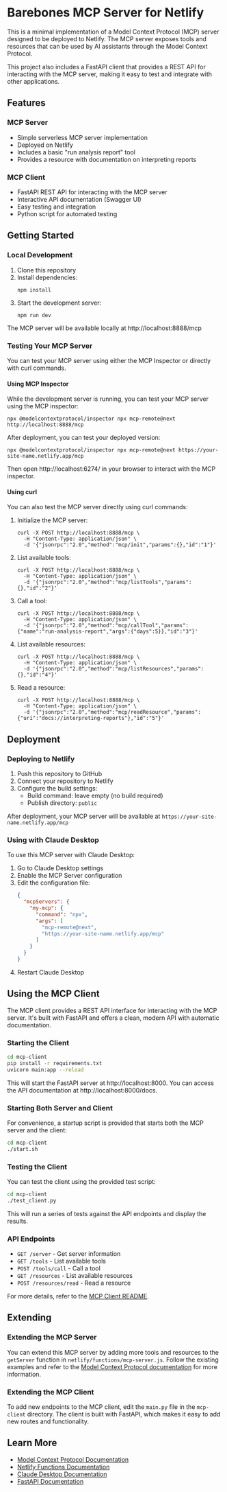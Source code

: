 # Barebones MCP Server for Netlify

This is a minimal implementation of a Model Context Protocol (MCP) server designed to be deployed to Netlify. The MCP server exposes tools and resources that can be used by AI assistants through the Model Context Protocol.

This project also includes a FastAPI client that provides a REST API for interacting with the MCP server, making it easy to test and integrate with other applications.

## Features

### MCP Server
- Simple serverless MCP server implementation
- Deployed on Netlify
- Includes a basic "run analysis report" tool
- Provides a resource with documentation on interpreting reports

### MCP Client
- FastAPI REST API for interacting with the MCP server
- Interactive API documentation (Swagger UI)
- Easy testing and integration
- Python script for automated testing

## Getting Started

### Local Development

1. Clone this repository
2. Install dependencies:
   ```
   npm install
   ```
3. Start the development server:
   ```
   npm run dev
   ```
   
The MCP server will be available locally at http://localhost:8888/mcp

### Testing Your MCP Server

You can test your MCP server using either the MCP Inspector or directly with curl commands.

#### Using MCP Inspector

While the development server is running, you can test your MCP server using the MCP inspector:

```
npx @modelcontextprotocol/inspector npx mcp-remote@next http://localhost:8888/mcp
```

After deployment, you can test your deployed version:

```
npx @modelcontextprotocol/inspector npx mcp-remote@next https://your-site-name.netlify.app/mcp
```

Then open http://localhost:6274/ in your browser to interact with the MCP inspector.

#### Using curl

You can also test the MCP server directly using curl commands:

1. Initialize the MCP server:
   ```
   curl -X POST http://localhost:8888/mcp \
     -H "Content-Type: application/json" \
     -d '{"jsonrpc":"2.0","method":"mcp/init","params":{},"id":"1"}'
   ```

2. List available tools:
   ```
   curl -X POST http://localhost:8888/mcp \
     -H "Content-Type: application/json" \
     -d '{"jsonrpc":"2.0","method":"mcp/listTools","params":{},"id":"2"}'
   ```

3. Call a tool:
   ```
   curl -X POST http://localhost:8888/mcp \
     -H "Content-Type: application/json" \
     -d '{"jsonrpc":"2.0","method":"mcp/callTool","params":{"name":"run-analysis-report","args":{"days":5}},"id":"3"}'
   ```

4. List available resources:
   ```
   curl -X POST http://localhost:8888/mcp \
     -H "Content-Type: application/json" \
     -d '{"jsonrpc":"2.0","method":"mcp/listResources","params":{},"id":"4"}'
   ```

5. Read a resource:
   ```
   curl -X POST http://localhost:8888/mcp \
     -H "Content-Type: application/json" \
     -d '{"jsonrpc":"2.0","method":"mcp/readResource","params":{"uri":"docs://interpreting-reports"},"id":"5"}'
   ```

## Deployment

### Deploying to Netlify

1. Push this repository to GitHub
2. Connect your repository to Netlify
3. Configure the build settings:
   - Build command: leave empty (no build required)
   - Publish directory: `public`
   
After deployment, your MCP server will be available at `https://your-site-name.netlify.app/mcp`

### Using with Claude Desktop

To use this MCP server with Claude Desktop:

1. Go to Claude Desktop settings
2. Enable the MCP Server configuration
3. Edit the configuration file:
   ```json
   {
     "mcpServers": {
       "my-mcp": {
         "command": "npx",
         "args": [
           "mcp-remote@next",
           "https://your-site-name.netlify.app/mcp"
         ]
       }
     }
   }
   ```
4. Restart Claude Desktop

## Using the MCP Client

The MCP client provides a REST API interface for interacting with the MCP server. It's built with FastAPI and offers a clean, modern API with automatic documentation.

### Starting the Client

```bash
cd mcp-client
pip install -r requirements.txt
uvicorn main:app --reload
```

This will start the FastAPI server at http://localhost:8000. You can access the API documentation at http://localhost:8000/docs.

### Starting Both Server and Client

For convenience, a startup script is provided that starts both the MCP server and the client:

```bash
cd mcp-client
./start.sh
```

### Testing the Client

You can test the client using the provided test script:

```bash
cd mcp-client
./test_client.py
```

This will run a series of tests against the API endpoints and display the results.

### API Endpoints

- `GET /server` - Get server information
- `GET /tools` - List available tools
- `POST /tools/call` - Call a tool
- `GET /resources` - List available resources
- `POST /resources/read` - Read a resource

For more details, refer to the [MCP Client README](./mcp-client/README.md).

## Extending

### Extending the MCP Server

You can extend this MCP server by adding more tools and resources to the `getServer` function in `netlify/functions/mcp-server.js`. Follow the existing examples and refer to the [Model Context Protocol documentation](https://modelcontextprotocol.io/) for more information.

### Extending the MCP Client

To add new endpoints to the MCP client, edit the `main.py` file in the `mcp-client` directory. The client is built with FastAPI, which makes it easy to add new routes and functionality.

## Learn More

- [Model Context Protocol Documentation](https://modelcontextprotocol.io/)
- [Netlify Functions Documentation](https://docs.netlify.com/functions/overview/)
- [Claude Desktop Documentation](https://claude.ai/docs)
- [FastAPI Documentation](https://fastapi.tiangolo.com/)